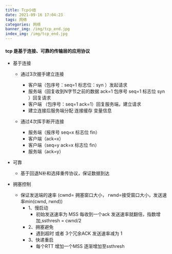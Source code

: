 ```yaml
---
title: Tcp小结
date: 2021-09-16 17:04:23
tags: 网络
categories: 网络
banner_img: /img/tcp_end.jpg
index_img: /img/tcp_end.jpg
---
```


#### tcp 是基于连接、可靠的传输层的应用协议

- 基于连接
    - 通过3次握手建立连接
        - 客户端（包序号：seq=1 标志位：syn ）发起请求
        - 服务端（回复收到N字节之前的数据 ack=1 包序号 seq=1 标志位 syn ）回复请求
        - 客户端 （包序号：seq=1 ack=1）回复服务端，建立请求
        - 建立连接后服务端分配 连接缓存  变量信息

    - 通过4次挥手断开连接
        - 服务端（报序号 seq=x 标志位 fin）
        - 客户端（ack=x）
        - 客户端（seq=y ack=x 标志位 fin）
        - 服务端（ack=y）
    
- 可靠
    - 基于回退N补和选择重传协议，保证数据到达

- 拥塞控制
    - 保证发送端的速率 (cwnd= 拥塞窗口大小， rwnd=接受窗口大小，发送速率min(cwnd, rwnd))
        - 1、慢启动
            - 初始发送速率为 MSS 每收到一个ack 发送速率就翻倍，指数增加,ssthresh = cwnd/2
        - 2、拥塞避免
            - 遇到超时 或者 3个冗余ACK 发送速率减为 1 
        - 3、快递重启
            - 每个RTT 增加一个MSS 逐渐增加至ssthresh